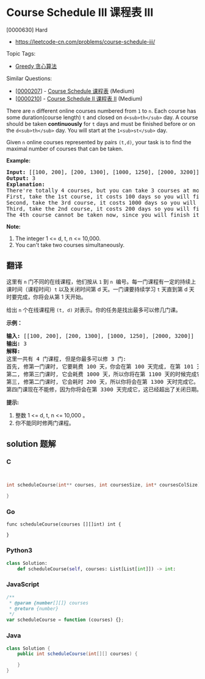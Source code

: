# Course Schedule III 课程表 III

[0000630] Hard

- https://leetcode-cn.com/problems/course-schedule-iii/

Topic Tags:

- [Greedy 贪心算法](https://leetcode-cn.com/tag/greedy/)

Similar Questions:

- [[0000207](https://leetcode-cn.com/problems/course-schedule/)] - [Course Schedule 课程表](./0000207.course-schedule.md) (Medium)
- [[0000210](https://leetcode-cn.com/problems/course-schedule-ii/)] - [Course Schedule II 课程表 II](./0000210.course-schedule-ii.md) (Medium)

There are `n` different online courses numbered from `1` to `n`. Each course has some duration(course length) `t` and closed on `d<sub>th</sub>` day. A course should be taken **continuously** for `t` days and must be finished before or on the `d<sub>th</sub>` day. You will start at the `1<sub>st</sub>` day.

Given `n` online courses represented by pairs `(t,d)`, your task is to find the maximal number of courses that can be taken.

**Example:**

<pre><b>Input:</b> [[100, 200], [200, 1300], [1000, 1250], [2000, 3200]]
<b>Output:</b> 3
<b>Explanation:</b> 
There're totally 4 courses, but you can take 3 courses at most:
First, take the 1st course, it costs 100 days so you will finish it on the 100th day, and ready to take the next course on the 101st day.
Second, take the 3rd course, it costs 1000 days so you will finish it on the 1100th day, and ready to take the next course on the 1101st day. 
Third, take the 2nd course, it costs 200 days so you will finish it on the 1300th day. 
The 4th course cannot be taken now, since you will finish it on the 3300th day, which exceeds the closed date.
</pre>

**Note:**

1.  The integer 1 <= d, t, n <= 10,000.
2.  You can't take two courses simultaneously.

## 翻译

这里有 `n` 门不同的在线课程，他们按从 `1` 到 `n`  编号。每一门课程有一定的持续上课时间（课程时间）`t` 以及关闭时间第 d 天。一门课要持续学习 `t` 天直到第 d 天时要完成，你将会从第 1 天开始。

给出 `n` 个在线课程用 `(t, d)` 对表示。你的任务是找出最多可以修几门课。

**示例：**

<pre><strong>输入:</strong> [[100, 200], [200, 1300], [1000, 1250], [2000, 3200]]
<strong>输出:</strong> 3
<strong>解释:</strong> 
这里一共有 4 门课程, 但是你最多可以修 3 门:
首先, 修第一门课时, 它要耗费 100 天，你会在第 100 天完成, 在第 101 天准备下门课。
第二, 修第三门课时, 它会耗费 1000 天，所以你将在第 1100 天的时候完成它, 以及在第 1101 天开始准备下门课程。
第三, 修第二门课时, 它会耗时 200 天，所以你将会在第 1300 天时完成它。
第四门课现在不能修，因为你将会在第 3300 天完成它，这已经超出了关闭日期。</pre>

**提示:**

1.  整数 1 <= d, t, n <= 10,000 。
2.  你不能同时修两门课程。

## solution 题解

### C

```c


int scheduleCourse(int** courses, int coursesSize, int* coursesColSize){

}


```

### Go

```golang
func scheduleCourse(courses [][]int) int {

}
```

### Python3

```python
class Solution:
    def scheduleCourse(self, courses: List[List[int]]) -> int:

```

### JavaScript

```javascript
/**
 * @param {number[][]} courses
 * @return {number}
 */
var scheduleCourse = function (courses) {};
```

### Java

```java
class Solution {
    public int scheduleCourse(int[][] courses) {

    }
}
```
